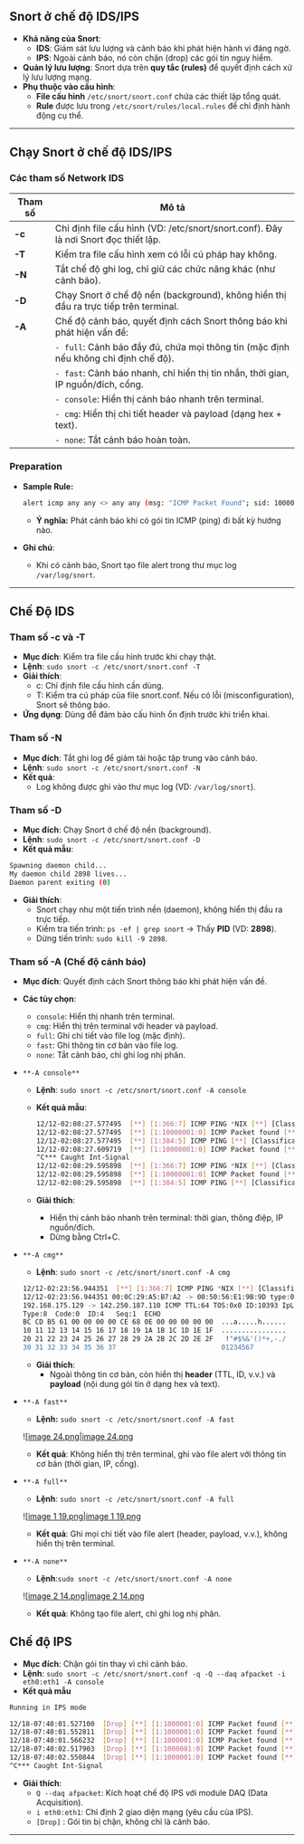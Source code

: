 ## **Snort ở chế độ IDS/IPS**

- **Khả năng của Snort**:
    - **IDS**: Giám sát lưu lượng và cảnh báo khi phát hiện hành vi đáng ngờ.
    - **IPS**: Ngoài cảnh báo, nó còn chặn (drop) các gói tin nguy hiểm.
- **Quản lý lưu lượng**: Snort dựa trên **quy tắc (rules)** để quyết định cách xử lý lưu lượng mạng.
- **Phụ thuộc vào cấu hình**:
    - **File cấu hình** `/etc/snort/snort.conf` chứa các thiết lập tổng quát.
    - **Rule** được lưu trong `/etc/snort/rules/local.rules` để chỉ định hành động cụ thể.

---

## **Chạy Snort ở chế độ IDS/IPS**

### **Các tham số Network IDS**

|Tham số|Mô tả|
|---|---|
|**-c**|Chỉ định file cấu hình (VD: /etc/snort/snort.conf). Đây là nơi Snort đọc thiết lập.|
|**-T**|Kiểm tra file cấu hình xem có lỗi cú pháp hay không.|
|**-N**|Tắt chế độ ghi log, chỉ giữ các chức năng khác (như cảnh báo).|
|**-D**|Chạy Snort ở chế độ nền (background), không hiển thị đầu ra trực tiếp trên terminal.|
|**-A**|Chế độ cảnh báo, quyết định cách Snort thông báo khi phát hiện vấn đề:|
||`- full`: Cảnh báo đầy đủ, chứa mọi thông tin (mặc định nếu không chỉ định chế độ).|
||`- fast`: Cảnh báo nhanh, chỉ hiển thị tin nhắn, thời gian, IP nguồn/đích, cổng.|
||`- console`: Hiển thị cảnh báo nhanh trên terminal.|
||`- cmg`: Hiển thị chi tiết header và payload (dạng hex + text).|
||`- none`: Tắt cảnh báo hoàn toàn.|

### Preparation

- **Sample Rule:**
    
    ```Bash
    alert icmp any any <> any any (msg: "ICMP Packet Found"; sid: 100001; rev:1;)
    ```
    
    - **Ý nghĩa:** Phát cảnh báo khi có gói tin ICMP (ping) đi bất kỳ hướng nào.
- **Ghi chú**:
    - Khi có cảnh báo, Snort tạo file alert trong thư mục log `/var/log/snort`.

---

## **Chế Độ IDS**

### **Tham số -c và -T**

- **Mục đích**: Kiểm tra file cấu hình trước khi chạy thật.
- **Lệnh**: `sudo snort -c /etc/snort/snort.conf -T`
- **Giải thích**:
    - c: Chỉ định file cấu hình cần dùng.
    - T: Kiểm tra cú pháp của file snort.conf. Nếu có lỗi (misconfiguration), Snort sẽ thông báo.
- **Ứng dụng**: Dùng để đảm bảo cấu hình ổn định trước khi triển khai.

### **Tham số -N**

- **Mục đích**: Tắt ghi log để giảm tải hoặc tập trung vào cảnh báo.
- **Lệnh**: `sudo snort -c /etc/snort/snort.conf -N`
- **Kết quả**:
    - Log không được ghi vào thư mục log (VD: `/var/log/snort`).

### **Tham số -D**

- **Mục đích**: Chạy Snort ở chế độ nền (background).
- **Lệnh**: `sudo snort -c /etc/snort/snort.conf -D`
- **Kết quả mẫu**:

```Bash
Spawning daemon child...
My daemon child 2898 lives...
Daemon parent exiting (0)
```

- **Giải thích**:
    - Snort chạy như một tiến trình nền (daemon), không hiển thị đầu ra trực tiếp.
    - Kiểm tra tiến trình: `ps -ef | grep snort` → Thấy **PID** (VD: **2898**).
    - Dừng tiến trình: `sudo kill -9 2898`.

### **Tham số -A (Chế độ cảnh báo)**

- **Mục đích**: Quyết định cách Snort thông báo khi phát hiện vấn đề.
- **Các tùy chọn**:
    - `console`: Hiển thị nhanh trên terminal.
    - `cmg`: Hiển thị trên terminal với header và payload.
    - `full`: Ghi chi tiết vào file log (mặc định).
    - `fast`: Ghi thông tin cơ bản vào file log.
    - `none`: Tắt cảnh báo, chỉ ghi log nhị phân.
- `**-A console**`
    - **Lệnh**: `sudo snort -c /etc/snort/snort.conf -A console`
    - **Kết quả mẫu**:
        
        ```Bash
        12/12-02:08:27.577495  [**] [1:366:7] ICMP PING *NIX [**] [Classification: Misc activity] [Priority: 3] {ICMP} 192.168.175.129 -> 142.250.187.110
        12/12-02:08:27.577495  [**] [1:10000001:0] ICMP Packet found [**] [Priority: 0] {ICMP} 192.168.175.129 -> 142.250.187.110
        12/12-02:08:27.577495  [**] [1:384:5] ICMP PING [**] [Classification: Misc activity] [Priority: 3] {ICMP} 192.168.175.129 -> 142.250.187.110
        12/12-02:08:27.609719  [**] [1:10000001:0] ICMP Packet found [**] [Priority: 0] {ICMP} 142.250.187.110 -> 192.168.175.129
        ^C*** Caught Int-Signal
        12/12-02:08:29.595898  [**] [1:366:7] ICMP PING *NIX [**] [Classification: Misc activity] [Priority: 3] {ICMP} 192.168.175.129 -> 142.250.187.110
        12/12-02:08:29.595898  [**] [1:10000001:0] ICMP Packet found [**] [Priority: 0] {ICMP} 192.168.175.129 -> 142.250.187.110
        12/12-02:08:29.595898  [**] [1:384:5] ICMP PING [**] [Classification: Misc activity] [Priority: 3] {ICMP} 192.168.175.129 -> 142.250.187.110
        ```
        
    - **Giải thích**:
        - Hiển thị cảnh báo nhanh trên terminal: thời gian, thông điệp, IP nguồn/đích.
        - Dừng bằng Ctrl+C.
- `**-A cmg**`
    
    - **Lệnh**: `sudo snort -c /etc/snort/snort.conf -A cmg`
    
    ```Bash
    12/12-02:23:56.944351  [**] [1:366:7] ICMP PING *NIX [**] [Classification: Misc activity] [Priority: 3] {ICMP} 192.168.175.129 -> 142.250.187.110
    12/12-02:23:56.944351 00:0C:29:A5:B7:A2 -> 00:50:56:E1:9B:9D type:0x800 len:0x62
    192.168.175.129 -> 142.250.187.110 ICMP TTL:64 TOS:0x0 ID:10393 IpLen:20 DgmLen:84 DF
    Type:8  Code:0  ID:4   Seq:1  ECHO
    BC CD B5 61 00 00 00 00 CE 68 0E 00 00 00 00 00  ...a.....h......
    10 11 12 13 14 15 16 17 18 19 1A 1B 1C 1D 1E 1F  ................
    20 21 22 23 24 25 26 27 28 29 2A 2B 2C 2D 2E 2F   !"#$%&'()*+,-./
    30 31 32 33 34 35 36 37                          01234567
    ```
    
    - **Giải thích**:
        - Ngoài thông tin cơ bản, còn hiển thị **header** (TTL, ID, v.v.) và **payload** (nội dung gói tin ở dạng hex và text).
- `**-A fast**`
    
    - **Lệnh:** `sudo snort -c /etc/snort/snort.conf -A fast`
    
    ![[image 24.png|image 24.png](../../../Image/image%2024.png)
    
    - **Kết quả**: Không hiển thị trên terminal, ghi vào file alert với thông tin cơ bản (thời gian, IP, cổng).
- `**-A full**`
    
    - **Lệnh**: `sudo snort -c /etc/snort/snort.conf -A full`
    
    ![[image 1 19.png|image 1 19.png](../../../Image/image%201%2019.png)
    
    - **Kết quả**: Ghi mọi chi tiết vào file alert (header, payload, v.v.), không hiển thị trên terminal.
- `**-A none**`
    
    - **Lệnh**:`sudo snort -c /etc/snort/snort.conf -A none`
    
    ![[image 2 14.png|image 2 14.png](../../../Image/image%202%2014.png)
    
    - **Kết quả**: Không tạo file alert, chỉ ghi log nhị phân.

## **Chế độ IPS**

- **Mục đích**: Chặn gói tin thay vì chỉ cảnh báo.
- **Lệnh**: `sudo snort -c /etc/snort/snort.conf -q -Q --daq afpacket -i eth0:eth1 -A console`
- **Kết quả mẫu**

```Bash
Running in IPS mode

12/18-07:40:01.527100  [Drop] [**] [1:1000001:0] ICMP Packet found [**] [Priority: 0] {ICMP} 192.168.175.131 -> 192.168.175.2
12/18-07:40:01.552811  [Drop] [**] [1:1000001:0] ICMP Packet found [**] [Priority: 0] {ICMP} 172.217.169.142 -> 192.168.1.18
12/18-07:40:01.566232  [Drop] [**] [1:1000001:0] ICMP Packet found [**] [Priority: 0] {ICMP} 192.168.175.131 -> 192.168.175.2
12/18-07:40:02.517903  [Drop] [**] [1:1000001:0] ICMP Packet found [**] [Priority: 0] {ICMP} 192.168.1.18 -> 172.217.169.142
12/18-07:40:02.550844  [Drop] [**] [1:1000001:0] ICMP Packet found [**] [Priority: 0] {ICMP} 172.217.169.142 -> 192.168.1.18
^C*** Caught Int-Signal
```

- **Giải thích**:
    - `Q --daq afpacket`: Kích hoạt chế độ IPS với module DAQ (Data Acquisition).
    - `i eth0:eth1`: Chỉ định 2 giao diện mạng (yêu cầu của IPS).
    - `[Drop]` : Gói tin bị chặn, không chỉ là cảnh báo.

---